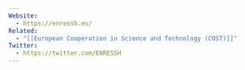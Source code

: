 ```yaml
---
Website:
  - https://enressh.eu/
Related:
  - "[[European Cooperation in Science and Technology (COST)]]"
Twitter:
  - https://twitter.com/ENRESSH
---
```

